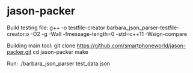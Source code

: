 # jason-packer

Build testing file:
g++ -o testfile-creator barbara_json_parser-testfile-creator.o -O2 -g -Wall -fmessage-length=0 -std=c++11 -Wsign-compare


Building main tool:
git clone  https://github.com/smartphoneworld/jason-packer.git
cd jason-packer
make

Run:
./barbara_json_parser test_data.json


